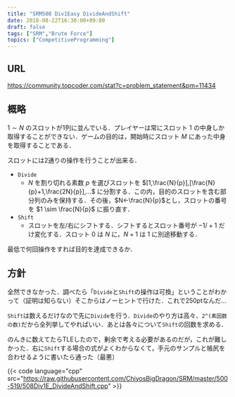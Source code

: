 ```yaml
---
title: "SRM508 Div1Easy DivideAndShift"
date: 2018-08-22T16:30:00+09:00
draft: false
tags: ["SRM","Brute Force"]
topics: ["CompetitiveProgramming"]
---
```


## URL
https://community.topcoder.com/stat?c=problem_statement&pm=11434

## 概略
$1 \sim N$ のスロットが1列に並んでいる．プレイヤーは常にスロット $1$ の中身しか取得することができない．ゲームの目的は，開始時にスロット $M$ にあった中身を取得することである．

スロットには2通りの操作を行うことが出来る．

- `Divide`
    - $N$ を割り切れる素数 $p$ を選びスロットを $[1,\frac{N}{p}],[\frac{N}{p}+1,\frac{2N}{p}],…$ に分割する．この内，目的のスロットを含む部分列のみを保持する．その後，$N←\frac{N}{p}$とし，スロットの番号を $1 \sim \frac{N}{p}$ に振り直す．
- `Shift`
    - スロットを左/右にシフトする．シフトするとスロット番号が $-1/+1$ だけ変化する．スロット $0$ は $N$ に，$N+1$ は $1$ に別途移動する．

最低で何回操作をすれば目的を達成できるか．

## 方針
全然できなかった．調べたら「`Divide`と`Shift`の操作は可換」ということがわかって（証明は知らない）そこからはノーヒントで行けた．これで250ptなんだ…

`Shift`は数えるだけなので先に`Divide`を行う．`Divide`のやり方は高々、`2^(素因数の数)`だから全列挙してやればいい．あとは各々について`Shift`の回数を求める．

のんきに数えてたらTLEしたので，剰余で考える必要があるのだが，これが難しかった．右に`Shift`する場合の式がよくわからなくて，手元のサンプルと帳尻を合わせるように書いたら通った（最悪）

{{< code language="cpp" src="https://raw.githubusercontent.com/ChiyosBigDragon/SRM/master/500-519/508Div1E_DivideAndShift.cpp" >}}
